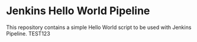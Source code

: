 # Jenkins Hello World Pipeline
This repository contains a simple Hello World script to be used with Jenkins Pipeline.
TEST123
